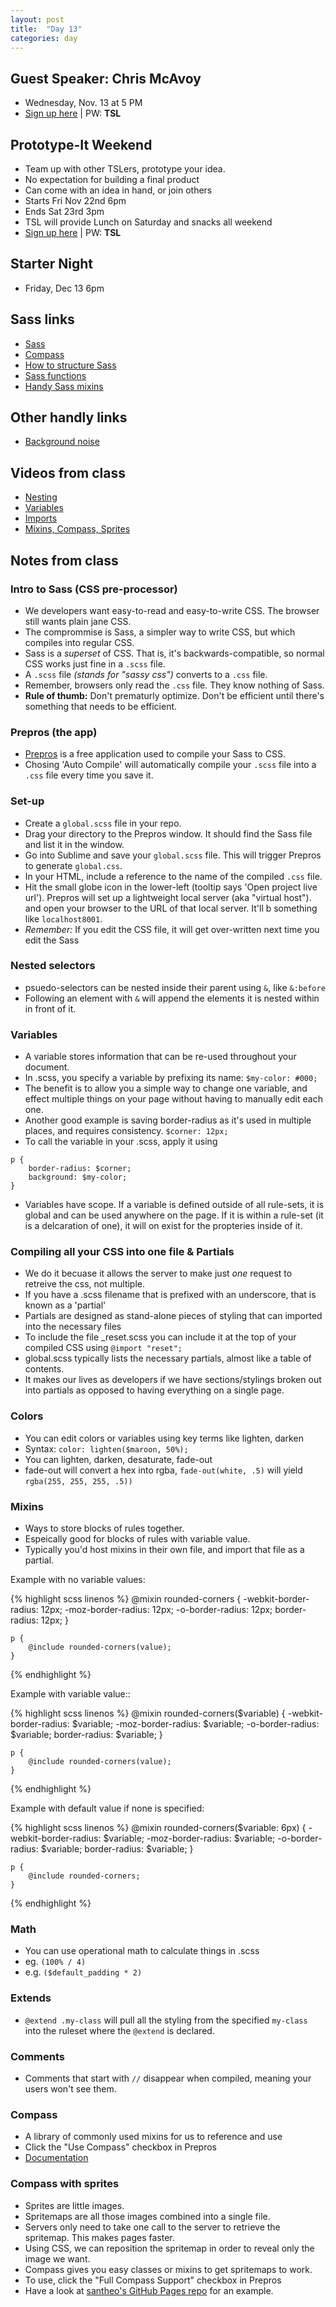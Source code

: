 ```yaml
---
layout: post
title:  "Day 13"
categories: day
---
```


## Guest Speaker: Chris McAvoy
- Wednesday, Nov. 13 at 5 PM
- [Sign up here](http://www.eventbrite.com/event/9249089275) | PW: **TSL**

## Prototype-It Weekend

- Team up with other TSLers, prototype your idea.
- No expectation for building a final product
- Can come with an idea in hand, or join others
- Starts Fri Nov 22nd 6pm
- Ends Sat 23rd 3pm
- TSL will provide Lunch on Saturday and snacks all weekend
- [Sign up here](http://www.eventbrite.com/event/9185292457) | PW: **TSL**

## Starter Night

- Friday, Dec 13 6pm

## Sass links

- [Sass](http://sass-lang.com/guide)
- [Compass](http://compass-style.org/)
- [How to structure Sass](http://thesassway.com/beginner/how-to-structure-a-sass-project)
- [Sass functions](http://sass-lang.com/documentation/Sass/Script/Functions.html)
- [Handy Sass mixins](http://web-design-weekly.com/blog/2013/05/12/handy-sass-mixins/)

## Other handly links

- [Background noise](http://www.noisli.com/)

## Videos from class

- [Nesting](https://vimeo.com/79229547)
- [Variables](https://vimeo.com/79228245)
- [Imports](https://vimeo.com/79229930)
- [Mixins, Compass, Sprites](https://vimeo.com/79233101)

## Notes from class

### Intro to Sass (CSS pre-processor)

- We developers want easy-to-read and easy-to-write CSS. The browser still wants plain jane CSS.
- The comprommise is Sass, a simpler way to write CSS, but which compiles into regular CSS.
- Sass is a _superset_ of CSS. That is, it's backwards-compatible, so normal CSS works just fine in a `.scss` file.
- A `.scss` file _(stands for "sassy css")_ converts to a `.css` file.
- Remember, browsers only read the `.css` file. They know nothing of Sass.
- **Rule of thumb:** Don't prematurly optimize. Don't be efficient until there's something that needs to be efficient.

### Prepros (the app)

- [Prepros](http://alphapixels.com/prepros/) is a free application used to compile your Sass to CSS.
- Chosing 'Auto Compile' will automatically compile your `.scss` file into a `.css` file every time you save it.

### Set-up

- Create a `global.scss` file in your repo.
- Drag your directory to the Prepros window. It should find the Sass file and list it in the window.
- Go into Sublime and save your `global.scss` file. This will trigger Prepros to generate `global.css`.
- In your HTML, include a reference to the name of the compiled `.css` file.
- Hit the small globe icon in the lower-left (tooltip says 'Open project live url'). Prepros will set up a lightweight local server (aka "virtual host"). and open your browser to the URL of that local server. It'll b something like `localhost8001`.
- *Remember:* If you edit the CSS file, it will get over-written next time you edit the Sass

### Nested selectors

- psuedo-selectors can be nested inside their parent using `&`, like `&:before`
- Following an element with `&` will append the elements it is nested within in front of it.

### Variables

- A variable stores information that can be re-used throughout your document.
- In .scss, you specify a variable by prefixing its name: `$my-color: #000;`
- The benefit is to allow you a simple way to change one variable, and effect multiple things on your page without having to manually edit each one.
- Another good example is saving border-radius as it's used in multiple places, and requires consistency. `$corner: 12px;`
- To call the variable in your .scss, apply it using
````
p {
	border-radius: $corner;
	background: $my-color;
}
````
- Variables have scope. If a variable is defined outside of all rule-sets, it is global and can be used anywhere on the page. If it is within a rule-set (it is a delcaration of one), it will on exist for the propteries inside of it.

### Compiling all your CSS into one file & Partials

- We do it becuase it allows the server to make just _one_ request to retreive the css, not multiple.
- If you have a .scss filename that is prefixed with an underscore, that is known as a 'partial'
- Partials are designed as stand-alone pieces of styling that can imported into the necessary files
- To include the file _reset.scss you can include it at the top of your compiled CSS using `@import "reset";`
- global.scss typically lists the necessary partials, almost like a table of contents.
- It makes our lives as developers if we have sections/stylings broken out into partials as opposed to having everything on a single page.

### Colors

- You can edit colors or variables using key terms like lighten, darken
- Syntax: `color: lighten($maroon, 50%);`
- You can lighten, darken, desaturate, fade-out
- fade-out will convert a hex into rgba, `fade-out(white, .5)` will yield `rgba(255, 255, 255, .5))`

### Mixins

- Ways to store blocks of rules together.
- Espeically good for blocks of rules with variable value.
- Typically you'd host mixins in their own file, and import that file as a partial.

Example with no variable values:

{% highlight scss linenos %}
    @mixin rounded-corners {
        -webkit-border-radius: 12px;
           -moz-border-radius: 12px;
             -o-border-radius: 12px;
                border-radius: 12px;
    }

    p {
        @include rounded-corners(value);
    }
{% endhighlight %}

Example with variable value::

{% highlight scss linenos %}
	@mixin rounded-corners($variable) {
		-webkit-border-radius: $variable;
		   -moz-border-radius: $variable;
		     -o-border-radius: $variable;
		        border-radius: $variable;
	}

	p {
		@include rounded-corners(value);
	}
{% endhighlight %}

Example with default value if none is specified:

{% highlight scss linenos %}
	@mixin rounded-corners($variable: 6px) {
		-webkit-border-radius: $variable;
		   -moz-border-radius: $variable;
		     -o-border-radius: $variable;
		        border-radius: $variable;
	}

	p {
		@include rounded-corners;
	}
{% endhighlight %}

### Math

- You can use operational math to calculate things in .scss
- eg. `(100% / 4)`
- e.g. `($default_padding * 2)`

### Extends

- `@extend .my-class` will pull all the styling from the specified `my-class` into the ruleset where the `@extend` is declared.

### Comments

- Comments that start with `//` disappear when compiled, meaning your users won't see them.

### Compass

- A library of commonly used mixins for us to reference and use
- Click the "Use Compass" checkbox in Prepros
- [Documentation](http://compass-style.org)

### Compass with sprites

- Sprites are little images.
- Spritemaps are all those images combined into a single file.
- Servers only need to take one call to the server to retrieve the spritemap. This makes pages faster.
- Using CSS, we can reposition the spritemap in order to reveal only the image we want.
- Compass gives you easy classes or mixins to get spritemaps to work.
- To use, click the "Full Compass Support" checkbox in Prepros
- Have a look at [santheo's GitHub Pages repo](https://github.com/santheo/santheo.github.io) for an example.
